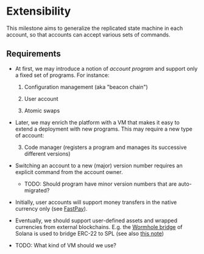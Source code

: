 # Extensibility

This milestone aims to generalize the replicated state machine in each account, so that accounts can accept various sets of commands.

## Requirements

* At first, we may introduce a notion of *account program* and support only a fixed set of programs. For instance:

    1. Configuration management (aka "beacon chain")

    2. User account

    3. Atomic swaps

* Later, we may enrich the platform with a VM that makes it easy to extend a deployment with new programs. This may require a new type of account:

    3. Code manager (registers a program and manages its successive different versions)

* Switching an account to a new (major) version number requires an explicit command from the account owner.

    - TODO: Should program have minor version numbers that are auto-migrated?

* Initially, user accounts will support money transfers in the native currency only (see [FastPay](https://arxiv.org/abs/2003.11506)).

* Eventually, we should support user-defined assets and wrapped currencies from external blockchains. E.g. the [Wormhole bridge](https://wormholenetwork.com/) of Solana is used to bridge ERC-22 to SPL (see also [this note](https://medium.com/the4thpillar/ethereum-erc-20-four-to-solana-spl-four-token-bridge-manual-10c33e64030f))

* TODO: What kind of VM should we use?
